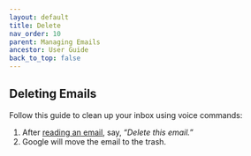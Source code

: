 ```yaml
---
layout: default
title: Delete
nav_order: 10
parent: Managing Emails
ancestor: User Guide
back_to_top: false
---
```


## Deleting Emails

Follow this guide to clean up your inbox using voice commands:

1. After [reading an email](https://egoranuchin.github.io/ea-billing-platform-test/user-guide/commands/read.html), say, “*Delete this email.*”
2. Google will move the email to the trash.
